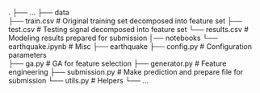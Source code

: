 .
├── ...
├── data                    
    ├── train.csv           # Original training set decomposed into feature set
    ├── test.csv            # Testing signal decomposed into feature set
    └── results.csv         # Modeling results prepared for submission
│── notebooks
    └── earthquake.ipynb    # Misc
├── earthquake
    ├── config.py           # Configuration parameters    
    ├── ga.py               # GA for feature selection
    ├── generator.py        # Feature engineering
    ├── submission.py       # Make prediction and prepare file for submission
    └── utils.py            # Helpers
└── ...
